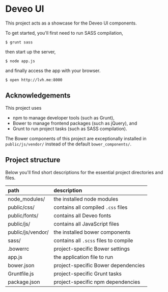 # Deveo UI

This project acts as a showcase for the Deveo UI components.

To get started, you'll first need to run SASS compilation,

    $ grunt sass

then start up the server,

    $ node app.js 

and finally access the app with your browser.

    $ open http://lvh.me:8000

## Acknowledgements

This project uses

* npm to manage developer tools (such as Grunt),
* Bower to manage frontend packages (such as jQuery), and
* Grunt to run project tasks (such as SASS compilation).

The Bower components of this project are exceptionally installed in `public/js/vendor/` instead of the default `bower_components/`.

## Project structure

Below you'll find short descriptions for the essential project directories and files.

| path                | description                           |
|:--------------------|:--------------------------------------|
| node_modules/       | the installed node modules            |
| public/css/         | contains all compiled `.css` files    |
| public/fonts/       | contains all Deveo fonts              |
| public/js/          | contains all JavaScript files         |
| public/js/vendor/   | the installed bower components        |
| sass/               | contains all `.scss` files to compile |
| .bowerrc            | project-specific Bower settings       |
| app.js              | the application file to run           |
| bower.json          | project-specific Bower dependencies   |
| Gruntfile.js        | project-specific Grunt tasks          |
| package.json        | project-specific npm dependencies     |
